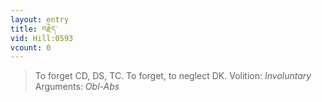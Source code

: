```yaml
---
layout: entry
title: བརྗེད་
vid: Hill:0593
vcount: 0
---
```

> To forget CD, DS, TC\. To forget, to neglect DK\.
> Volition: _Involuntary_
> Arguments: _Obl-Abs_


